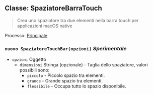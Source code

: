 ## Classe: SpaziatoreBarraTouch

> Crea uno spaziatore tra due elementi nella barra touch per applicazioni macOS native

Processo: [Principale](../tutorial/quick-start.md#main-process)

### `nuovo SpaziatoreTouchBar(opzioni)` *Sperimentale*

* `opzioni` Oggetto 
  * `dimensioni` Stringa (opzionale) - Taglia dello spaziatore, valori possibili sono: 
    * `piccolo` - Piccolo spazio tra elementi.
    * `grande` - Grande spazio tra elementi.
    * `flessibile` - Occupa tutto lo spazio disponibile.